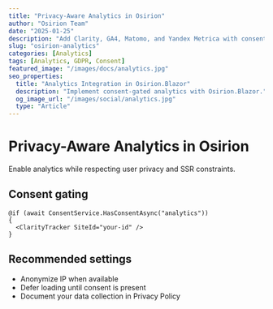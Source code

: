 ```yaml
---
title: "Privacy-Aware Analytics in Osirion"
author: "Osirion Team"
date: "2025-01-25"
description: "Add Clarity, GA4, Matomo, and Yandex Metrica with consent-aware, SSR-friendly components."
slug: "osirion-analytics"
categories: [Analytics]
tags: [Analytics, GDPR, Consent]
featured_image: "/images/docs/analytics.jpg"
seo_properties:
  title: "Analytics Integration in Osirion.Blazor"
  description: "Implement consent-gated analytics with Osirion.Blazor."
  og_image_url: "/images/social/analytics.jpg"
  type: "Article"
---
```


# Privacy-Aware Analytics in Osirion

Enable analytics while respecting user privacy and SSR constraints.

## Consent gating

```razor
@if (await ConsentService.HasConsentAsync("analytics"))
{
  <ClarityTracker SiteId="your-id" />
}
```

## Recommended settings

- Anonymize IP when available
- Defer loading until consent is present
- Document your data collection in Privacy Policy
